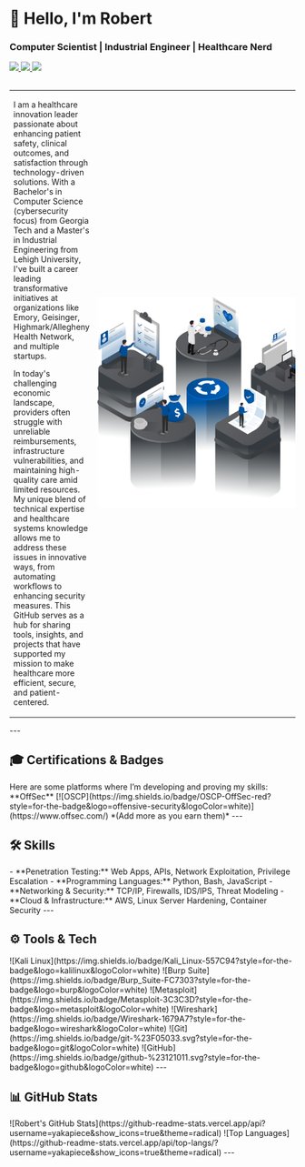 <h1 align="left">👋 Hello, I'm Robert</h1>
<h3 align="left">Computer Scientist | Industrial Engineer | Healthcare Nerd</h3>
<div align="left">
  <a href="mailto:robert@example.com" target="_blank">
    <img src="https://img.shields.io/badge/Email-D14836?style=for-the-badge&logo=gmail&logoColor=white" />
  </a>
  <a href="https://www.linkedin.com/in/robertjrodgers/" target="_blank">
    <img src="https://img.shields.io/badge/LinkedIn-0077B5?style=for-the-badge&logo=linkedin&logoColor=white" />
  </a>
  <a href="https://github.com/yakapiece" target="_blank">
    <img src="https://img.shields.io/badge/GitHub-181717?style=for-the-badge&logo=github&logoColor=white" />
  </a>
</div>
<br>
<table>
  <tr>
    <td valign="top" width="60%">
      <p>I am a healthcare innovation leader passionate about enhancing patient safety, clinical outcomes, and satisfaction through technology-driven solutions. With a Bachelor's in Computer Science (cybersecurity focus) from Georgia Tech and a Master's in Industrial Engineering from Lehigh University, I've built a career leading transformative initiatives at organizations like Emory, Geisinger, Highmark/Allegheny Health Network, and multiple startups.</p>
      <p>In today's challenging economic landscape, providers often struggle with unreliable reimbursements, infrastructure vulnerabilities, and maintaining high-quality care amid limited resources. My unique blend of technical expertise and healthcare systems knowledge allows me to address these issues in innovative ways, from automating workflows to enhancing security measures. This GitHub serves as a hub for sharing tools, insights, and projects that have supported my mission to make healthcare more efficient, secure, and patient-centered.</p>
    </td>
    <td width="40%">
      <img src="images/1.png" alt="Image1" style="width:385px; height:371px; max-width:none;">
    </td>
  </tr>
</table>
---
<h2 align="left">🎓 Certifications & Badges</h2>
Here are some platforms where I’m developing and proving my skills:
**OffSec**
[![OSCP](https://img.shields.io/badge/OSCP-OffSec-red?style=for-the-badge&logo=offensive-security&logoColor=white)](https://www.offsec.com/)
*(Add more as you earn them)*
<!-- **Hack The Box**
[![HTB Badge](https://www.hackthebox.com/badge/image/12345)](https://app.hackthebox.com/profile/12345)
*(Replace `12345` with your actual HTB ID — this badge updates automatically)* -->
---
<h2 align="left">🛠 Skills</h2>
- **Penetration Testing:** Web Apps, APIs, Network Exploitation, Privilege Escalation
- **Programming Languages:** Python, Bash, JavaScript
- **Networking & Security:** TCP/IP, Firewalls, IDS/IPS, Threat Modeling
- **Cloud & Infrastructure:** AWS, Linux Server Hardening, Container Security
---
<h2 align="left">⚙️ Tools & Tech</h2>
![Kali Linux](https://img.shields.io/badge/Kali_Linux-557C94?style=for-the-badge&logo=kalilinux&logoColor=white)
![Burp Suite](https://img.shields.io/badge/Burp_Suite-FC7303?style=for-the-badge&logo=burp&logoColor=white)
![Metasploit](https://img.shields.io/badge/Metasploit-3C3C3D?style=for-the-badge&logo=metasploit&logoColor=white)
![Wireshark](https://img.shields.io/badge/Wireshark-1679A7?style=for-the-badge&logo=wireshark&logoColor=white)
![Git](https://img.shields.io/badge/git-%23F05033.svg?style=for-the-badge&logo=git&logoColor=white)
![GitHub](https://img.shields.io/badge/github-%23121011.svg?style=for-the-badge&logo=github&logoColor=white)
---
<h2 align="left">📊 GitHub Stats</h2>
![Robert's GitHub Stats](https://github-readme-stats.vercel.app/api?username=yakapiece&show_icons=true&theme=radical)
![Top Languages](https://github-readme-stats.vercel.app/api/top-langs/?username=yakapiece&show_icons=true&theme=radical)
---
